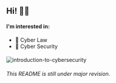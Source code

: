 ## Hi! 👋🏼

<!--
**KcrezaArien/KcrezaArien** is a ✨ _special_ ✨ repository because its `README.md` (this file) appears on your GitHub profile.

Here are some ideas to get you started:

- 🔭 I’m currently working on ...
- 🌱 I’m currently learning ...
- 👯 I’m looking to collaborate on ...
- 🤔 I’m looking for help with ...
- 💬 Ask me about ...
- 📫 How to reach me: ...
- 😄 Pronouns: ...
- ⚡ Fun fact: ...
-->

#### I'm interested in:
- 💼 Cyber Law
- 🔐 Cyber Security

#### 

<!--
---
#### Books related to Cyber Security that i've read so far:
|                      Title                        |          Author        |
|---------------------------------------------------|------------------------|
| The Art of invisibility                           |      Kevin Mitnick     |
| Social Engineering: The Science of Human Hacking  | Christopher J. Hadnagy |
| Hacking: The Art of Exploitation                  |      Jon Erickson      | 

| Hacklog: Vol 1 Anonymity                          |     Stefano Novelli    |
| The hacker playbook 3 - Red team Edition          |        Peter Kim       | 

-->
![introduction-to-cybersecurity](https://github.com/user-attachments/assets/1e7915ee-65a6-4bf0-b024-c098adab76be)





###### This README is still under major revision.
